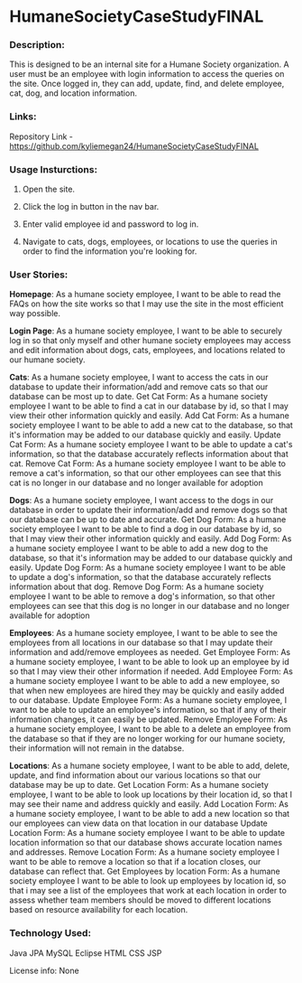 # HumaneSocietyCaseStudyFINAL
### Description:
This is designed to be an internal site for a Humane Society organization. A user must be an employee with login information to access the queries on the site. Once logged in,
they can add, update, find, and delete employee, cat, dog, and location information. 

### Links: 
Repository Link - https://github.com/kyliemegan24/HumaneSocietyCaseStudyFINAL


### Usage Insturctions: 

1. Open the site.

2. Click the log in button in the nav bar.

3. Enter valid employee id and password to log in.

4. Navigate to cats, dogs, employees, or locations to use the queries in order to find the information you're looking for. 


### User Stories: 
**Homepage**: As a humane society employee, I want to be able to read the FAQs on how the site works so that I may use the site in the most efficient way possible.

**Login Page**: As a humane society employee, I want to be able to securely log in so that only myself and other humane society employees may access and edit information
about dogs, cats, employees, and locations related to our humane society.

**Cats**: As a humane society employee, I want to access the cats in our database to update their information/add and remove cats so that our database can be most up to date.
  Get Cat Form: As a humane society employee I want to be able to find a cat in our database by id, so that I may view their other information quickly and easily.
  Add Cat Form: As a humane society employee I want to be able to add a new cat to the database, so that it's information may be added to our database quickly and easily.
  Update Cat Form: As a humane society employee I want to be able to update a cat's information, so that the database accurately reflects information about that cat.
  Remove Cat Form: As a humane society employee I want to be able to remove a cat's information, so that our other employees can see that this cat is no longer in our database and no longer available 
  for adoption
  

**Dogs**: As a humane society employee, I want access to the dogs in our database in order to update their information/add and remove dogs so that our database can be up to date and accurate.
  Get Dog Form: As a humane society employee I want to be able to find a dog in our database by id, so that I may view their other information quickly and easily.
  Add Dog Form: As a humane society employee I want to be able to add a new dog to the database, so that it's information may be added to our database quickly and easily.
  Update Dog Form: As a humane society employee I want to be able to update a dog's information, so that the database accurately reflects information about that dog.
  Remove Dog Form: As a humane society employee I want to be able to remove a dog's information, so that other employees can see that this dog is no longer in our database and no longer available 
  for adoption
  
**Employees**: As a humane society employee, I want to be able to see the employees from all locations in our database so that I may update their information and add/remove employees as needed.
   Get Employee Form: As a humane society employee, I want to be able to look up an employee by id so that I may view their other information if needed.
   Add Employee Form: As a humane society employee I want to be able to add a new employee, so that when new employees are hired they may be quickly and easily added to our database.
   Update Employee Form: As a humane society employee, I want to be able to update an employee's information, so that if any of their information changes, it can easily be updated.
   Remove Employee Form: As a humane society employee, I want to be able to a delete an employee from the database so that if they are no longer working for our humane society, their information will not remain in the databse.
   
   
**Locations**: As a humane society employee, I want to be able to add, delete, update, and find information about our various locations so that our database may be up to date.
  Get Location Form: As a humane society employee, I want to be able to look up locations by their location id, so that I may see their name and address quickly and easily.
   Add Location Form: As a humane society employee, I want to be able to add a new location so that our employees can view data on that location in our database
   Update Location Form: As a humane society employee I want to be able to update location information so that our database shows accurate location names and addresses.
   Remove Location Form: As a humane society employee I want to be able to remove a location so that if a location closes, our database can reflect that.
   Get Employees by location Form: As a humane society employee I want to be able to look up employees by location id, so that i may see a list of the employees that work at each location in order to assess
   whether team members should be moved to different locations based on resource availability for each location.


### Technology Used: 
Java
JPA
MySQL
Eclipse
HTML
CSS
JSP




License info: None
